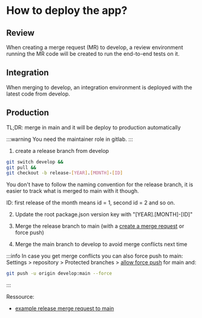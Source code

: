 # How to deploy the app?

## Review

When creating a merge request (MR) to develop, a review environment running the MR code will be created to run the end-to-end tests on it.

## Integration

When merging to develop, an integration environment is deployed with the latest code from develop.

## Production

TL;DR: merge in main and it will be deploy to production automatically

:::warning
You need the maintainer role in gitlab.
:::

1. create a release branch from develop

```bash
git switch develop &&
git pull &&
git checkout -b release-[YEAR].[MONTH]-[ID]
```
You don't have to follow the naming convention for the release branch, it is easier to track what is merged to main with it though.

ID: first release of the month means id = 1, second id = 2 and so on.

2. Update the root package.json version key with "[YEAR].[MONTH]-[ID]"

3. Merge the release branch to main (with a [create a merge request](https://gitlab.kuleuven.be/ae/sustainable-construction/dg-grow-eu-scenariotool/scenario-explorer/-/merge_requests/new?merge_request%5Bsource_branch%5D=release-[YEAR].[MONTH]-[ID]&merge_request%5Btarget_branch%5D=main
) or force push)

4. Merge the main branch to develop to avoid merge conflicts next time

:::info
In case you get merge conflicts you can also force push to main:<br/>
Settings > repository > Protected branches > [allow force push](https://gitlab.kuleuven.be/ae/sustainable-construction/dg-grow-eu-scenariotool/scenario-explorer/-/settings/repository) for main and:

```bash
git push -u origin develop:main --force
```
:::

Ressource:
- [example release merge request to main](https://gitlab.kuleuven.be/ae/sustainable-construction/dg-grow-eu-scenariotool/scenario-explorer/-/merge_requests/67#note_282317)


